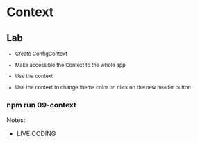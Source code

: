 <!-- .slide: class="exercice" -->

# Context

## Lab

<small>

- Create ConfigContext

- Make accessible the Context to the whole app

- Use the context

- Use the context to change theme color on click on the new header button

</small>

### npm run 09-context

Notes:

- LIVE CODING
